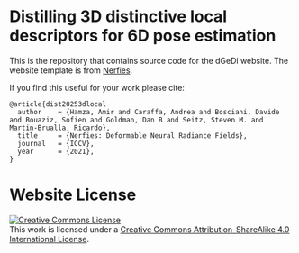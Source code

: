 # Distilling 3D distinctive local descriptors for 6D pose estimation
This is the repository that contains source code for the dGeDi website. The website template is from [Nerfies](https://nerfies.github.io).

If you find this useful for your work please cite:
```
@article{dist20253dlocal
  author    = {Hamza, Amir and Caraffa, Andrea and Bosciani, Davide and Bouaziz, Sofien and Goldman, Dan B and Seitz, Steven M. and Martin-Brualla, Ricardo},
  title     = {Nerfies: Deformable Neural Radiance Fields},
  journal   = {ICCV},
  year      = {2021},
}
```

# Website License
<a rel="license" href="http://creativecommons.org/licenses/by-sa/4.0/"><img alt="Creative Commons License" style="border-width:0" src="https://i.creativecommons.org/l/by-sa/4.0/88x31.png" /></a><br />This work is licensed under a <a rel="license" href="http://creativecommons.org/licenses/by-sa/4.0/">Creative Commons Attribution-ShareAlike 4.0 International License</a>.
